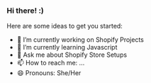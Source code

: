 ### Hi there! :)

Here are some ideas to get you started:

- 🔭 I’m currently working on Shopify Projects
- 🌱 I’m currently learning Javascript
- 💬 Ask me about Shopify Store Setups
- 📫 How to reach me: ...
- 😄 Pronouns: She/Her

